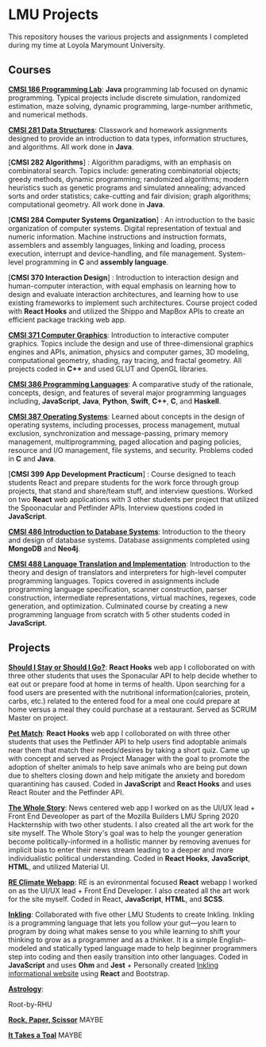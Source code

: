 # LMU Projects 

This repository houses the various projects and assignments I completed during my time at Loyola Marymount University. 

## Courses 

[**CMSI 186 Programming Lab**](https://github.com/taliabahar/CMSI-186-ProgrammingLab): **Java** programming lab focused on dynamic programming. Typical projects include discrete simulation, randomized estimation, maze solving, dynamic programming, large-number arithmetic, and numerical methods.

[**CMSI 281 Data Structures**](https://github.com/taliabahar/CMSI-281-DataStructures): Classwork and homework assignments designed to provide an introduction to data types, information structures, and algorithms. All work done in **Java**. 

[**CMSI 282 Algorithms**] : Algorithm paradigms, with an emphasis on combinatoral search. Topics include: generating combinatorial objects; greedy methods, dynamic programming; randomized algorithms; modern heuristics such as genetic programs and simulated annealing; advanced sorts and order statistics; cake-cutting and fair division; graph algorithms; computational geometry. All work done in **Java**. 

[**CMSI 284 Computer Systems Organization**] : An introduction to the basic organization of computer systems. Digital representation of textual and numeric information. Machine instructions and instruction formats, assemblers and assembly languages, linking and loading, process execution, interrupt and device-handling, and file management. System-level programming in **C** and **assembly language**.

[**CMSI 370 Interaction Design**] : Introduction to interaction design and human-computer interaction, with equal emphasis on learning how to design and evaluate interaction architectures, and learning how to use existing frameworks to implement such architectures. Course project coded with **React Hooks** and utilized the Shippo and MapBox APIs to create an efficient package tracking web app. 

[**CMSI 371 Computer Graphics**](https://github.com/taliabahar/CMSI-371-ComputerGraphics): Introduction to interactive computer graphics. Topics include the design and use of three-dimensional graphics engines and APIs, animation, physics and computer games, 3D modeling, computational geometry, shading, ray tracing, and fractal geometry. All projects coded in **C++** and used GLUT and OpenGL libraries.

[**CMSI 386 Programming Languages**](https://github.com/taliabahar/CMSI-386-ProgrammingLanguages): A comparative study of the rationale, concepts, design, and features of several major programming languages including, **JavaScript**, **Java**, **Python**, **Swift**, **C++**, **C**, and **Haskell**. 

[**CMSI 387 Operating Systems**](https://github.com/taliabahar/CMSI387-MayaTaliaVeronica): Learned about concepts in the design of operating systems, including processes, process management, mutual exclusion, synchronization and message-passing, primary memory management, multiprogramming, paged allocation and paging policies, resource and I/O management, file systems, and security. Problems coded in **C** and **Java**.

[**CMSI 399 App Development Practicum**] : Course designed to teach students React and prepare students for the work force through group projects, that stand and share/team stuff, and interview questions.
Worked on two **React** web applications with 3 other students per project that utilized the Spoonacular and Petfinder APIs. Interview questions coded in **JavaScript**.

[**CMSI 486 Introduction to Database Systems**](https://github.com/taliabahar/CMSI-486-Databases): Introduction to the theory and design of database systems. Database assignments completed using **MongoDB** and **Neo4j**.

[**CMSI 488 Language Translation and Implementation**](https://github.com/taliabahar/CMSI488): Introduction to the theory and design of translators and interpreters for high-level computer programming languages. Topics covered in assignments include programming language specification, scanner construction, parser construction, intermediate representations, virtual machines, regexes, code generation, and optimization. Culminated course by creating a new programming language from scratch with 5 other students coded in **JavaScript**.

## Projects

[**Should I Stay or Should I Go?**](https://github.com/taliabahar/React-TaliaWengelKeziahJoshua): **React Hooks** web app I colloborated on with three other students that uses the Sponacular API to help decide whether to eat out or prepare food at home in terms of health. Upon searching for a food users are presented with the nutritional information(calories, protein, carbs, etc.) related to the entered food for a meal one could prepare at home versus a meal they could purchase at a restaurant. Served as SCRUM Master on project. 

[**Pet Match**](https://github.com/taliabahar/pet-match): **React Hooks** web app I colloborated on with three other students that uses the Petfinder API to help users find adoptable animals near them that match their needs/desires by taking a short quiz. Came up with concept and served as Project Manager with the goal to promote the adoption of shelter animals to help save animals who are being put down due to shelters closing down and help mitigate the anxiety and boredom quarantining has caused. Coded in **JavaScript** and **React Hooks** and uses React Router and the Petfinder API.

[**The Whole Story**](https://github.com/taliabahar/tws-client): News centered web app I worked on as the UI/UX lead + Front End Deveoloper as part of the Mozilla Builders LMU Spring 2020 Hackternship with two other students. I also created all the art work for the site myself. The Whole Story's goal was to help the younger generation become politically-informed in a hollistic manner by removing avenues for implicit bias to enter their news stream leading to a deeper and more individualistic political understanding. Coded in **React Hooks**, **JavaScript**, **HTML**, and utilized Material UI. 

[**RE Climate Webapp**](https://github.com/lmu-climate/lmu-climate-webapp): RE is an evironmental focused **React** webapp I worked on as the UI/UX lead + Front End Developer. I also created all the art work for the site myself. Coded in React, **JavaScript**, **HTML**, and **SCSS**. 

[**Inkling**](https://github.com/taliabahar/Inkling-1): Collaborated with five other LMU Students to create Inkling. Inkling is a programming language that lets you follow your gut—you learn to program by doing what makes sense to you while learning to shift your thinking to grow as a programmer and as a thinker. It is a simple English-modeled and statically typed language made to help beginner programmers step into coding and then easily transition into other languages. Coded in **JavaScript** and uses **Ohm** and **Jest** + Personally created [Inkling informational website](https://github.com/taliabahar/Inkling) using **React** and Bootstrap. 

[**Astrology**](https://github.com/taliabahar/astrology): 

Root-by-RHU

[**Rock, Paper, Scissor**](https://codepen.io/taliabahar/pen/qerbXJ?editors=0011) MAYBE

[**It Takes a Toal**](https://codepen.io/taliabahar/pen/ZadXqq?editors=0010) MAYBE

